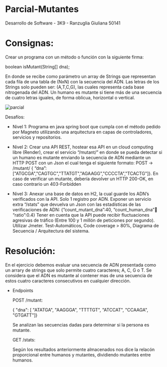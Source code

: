 # Parcial-Mutantes
Desarrollo de Software - 3K9 - Ranzuglia Giuliana 50141

# Consignas:
Crear un programa con un método o función con la siguiente firma:

boolean isMutant(String[] dna);

En donde se recibe como parámetro un array de Strings que representan cada fila de una tabla de (NxN) con la secuencia del ADN. Las letras de los Strings solo pueden ser: (A,T,C,G), las cuales representa cada base nitrogenada del ADN. Un humano es mutante si tiene más de una secuencia de cuatro letras iguales, de forma oblicua, horizontal o vertical.

![parcial](https://github.com/user-attachments/assets/bce03e99-02f9-4ec1-9cb9-a61767fef8bd)

Desafíos:

- Nivel 1:
Programa  en java spring boot que cumpla con el método pedido por Magneto utilizando una arquitectura en capas de controladores, servicios y repositorios.

- Nivel 2:
Crear una API REST, hostear esa API en un cloud computing libre (Render), crear el servicio “/mutant/” en donde se pueda detectar si un humano es mutante enviando la secuencia de ADN mediante un HTTP POST con un Json el cual tenga el siguiente formato: POST → /mutant/ { “dna”:["ATGCGA","CAGTGC","TTATGT","AGAAGG","CCCCTA","TCACTG"]}. En caso de verificar un mutante, debería devolver un HTTP 200-OK, en caso contrario un 403-Forbidden

- Nivel 3:
Anexar una base de datos en H2, la cual guarde los ADN’s verificados con la API. Solo 1 registro por ADN.
Exponer un servicio extra “/stats” que devuelva un Json con las estadísticas de las verificaciones de ADN: {“count_mutant_dna”:40, “count_human_dna”:100: “ratio”:0.4} Tener en cuenta que la API puede recibir fluctuaciones agresivas de tráfico (Entre 100 y 1 millón de peticiones por segundo). Utilizar Jmeter. Test-Automáticos, Code coverage > 80%, Diagrama de Secuencia / Arquitectura del sistema.

# Resolución:

En el ejercicio debemos evaluar una secuencia de ADN presentada como un arrary de strings que solo permite cuatro caracteres; A, C, G o T. Se considera que el ADN es mutante al contener mas de una secuencia de estos cuatro caracteres consecutivos en cualquier dirección. 

- Endpoints

  POST /mutant:

   {
    "dna": [
        "ATATGA",
        "AAGGGA",
        "TTTTGT",
        "ATCCAT",
        "CCAAGA",
        "GTGATT"]}

  Se analizan las secuencias dadas para determinar si la persona es mutante.

  GET /stats:

  Según los resultados anteriormente almacenados nos dice la relacón proporcional entre humanos y mutantes, dividiendo 
  mutantes entre humanos.



